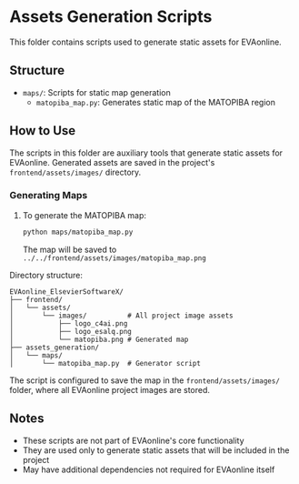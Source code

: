 # Assets Generation Scripts

This folder contains scripts used to generate static assets for EVAonline.

## Structure

- `maps/`: Scripts for static map generation
  - `matopiba_map.py`: Generates static map of the MATOPIBA region

## How to Use

The scripts in this folder are auxiliary tools that generate static assets for EVAonline. Generated assets are saved in the project's `frontend/assets/images/` directory.

### Generating Maps

1. To generate the MATOPIBA map:
   ```bash
   python maps/matopiba_map.py
   ```
   The map will be saved to `../../frontend/assets/images/matopiba_map.png`

Directory structure:
```
EVAonline_ElsevierSoftwareX/
├── frontend/
│   └── assets/
│       └── images/          # All project image assets
│           ├── logo_c4ai.png
│           ├── logo_esalq.png
│           └── matopiba.png # Generated map
├── assets_generation/
│   └── maps/           
│       └── matopiba_map.py  # Generator script
```

The script is configured to save the map in the `frontend/assets/images/` folder, where all EVAonline project images are stored.

## Notes

- These scripts are not part of EVAonline's core functionality
- They are used only to generate static assets that will be included in the project
- May have additional dependencies not required for EVAonline itself
